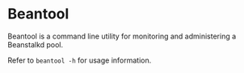 Beantool
========

Beantool is a command line utility for monitoring and administering a Beanstalkd pool.

Refer to `beantool -h` for usage information.

